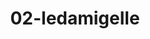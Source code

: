 ---
title: 02-ledamigelle
image: 02-ledamigelle.jpg
brand: Le-damigelle-di-Caroline-M
layout: vestito
---